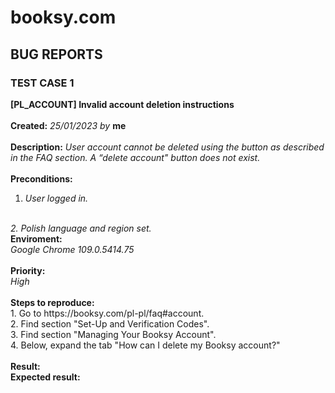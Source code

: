 # booksy.com

<h2><b>BUG REPORTS</b></h2>
<h3><b>TEST CASE 1</b></h3>


<b>[PL_ACCOUNT] Invalid account deletion instructions</b>
<br>
<br>
<b>Created:</b> <i>25/01/2023 by</i> <b>me</b>
<br>
<br>
<b>Description:</b>
<i>User account cannot be deleted using the button as described in the FAQ section. A “delete account" button does not exist.</i>
<br>
<br>
<b>Preconditions:</b>
<i>
1. User logged in.</i>
<br>
<i>
2. Polish language and region set.</i>
<br>
<b>Enviroment:</b>
<br>
<i>Google Chrome 109.0.5414.75</i>
<br>
<br>
<b>Priority:</b>
<br>
<i>High</i>
<br>
<br>
<b>Steps to reproduce:</b>
<br>
1. Go to <url>https://booksy.com/pl-pl/faq#account</url>.
<br>
2. Find section "Set-Up and Verification Codes".
<br>
3. Find section "Managing Your Booksy Account".
<br>
4. Below, expand the tab "How can I delete my Booksy account?"
<br>
<br>
<b>Result:</b>
<br>
<b>Expected result:</b>
<br>

